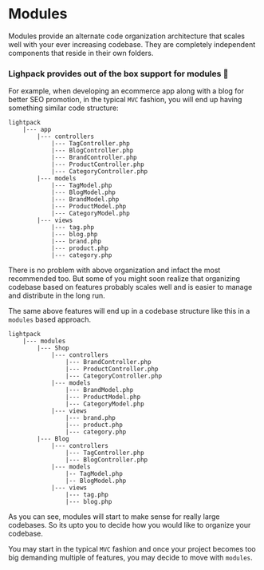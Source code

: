 # Modules

Modules provide an alternate code organization architecture that scales well
with your ever increasing codebase. They are completely independent components
that reside in their own folders.

<h3>
    <p class="tip">Lighpack provides out of the box support for modules 👻</p>
</h3>

For example, when developing an ecommerce app along with a blog for better SEO promotion,
in the typical <code>MVC</code> fashion, you will end up having something similar code 
structure:

```
lightpack
    |--- app
        |--- controllers
            |--- TagController.php
            |--- BlogController.php
            |--- BrandController.php
            |--- ProductController.php
            |--- CategoryController.php
        |--- models
            |--- TagModel.php
            |--- BlogModel.php
            |--- BrandModel.php
            |--- ProductModel.php
            |--- CategoryModel.php
        |--- views
            |--- tag.php
            |--- blog.php
            |--- brand.php
            |--- product.php
            |--- category.php
```

There is no problem with above organization and infact the most recommended too. But
some of you might soon realize that organizing codebase based on features probably 
scales well and is easier to manage and distribute in the long run.

The same above features will end up in a codebase structure like this in a <code>modules</code> 
based approach.

```
lightpack
    |--- modules
        |--- Shop
            |--- controllers
                |--- BrandController.php
                |--- ProductController.php
                |--- CategoryController.php
            |--- models
                |--- BrandModel.php
                |--- ProductModel.php
                |--- CategoryModel.php
            |--- views
                |--- brand.php
                |--- product.php
                |--- category.php
        |--- Blog
            |--- controllers
                |--- TagController.php
                |--- BlogController.php
            |--- models
                |-- TagModel.php
                |-- BlogModel.php
            |--- views
                |--- tag.php
                |--- blog.php
```

As you can see, modules will start to make sense for really large codebases. So its
upto you to decide how you would like to organize your codebase.

<p class="tip">
You may start in the typical <code>MVC</code> fashion and once your project becomes
too big demanding multiple of features, you may decide to move with <code>modules</code>.
</p>